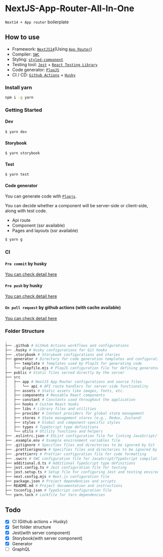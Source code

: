 # NextJS-App-Router-All-In-One

`Next14 + App router` boilerplate

## How to use

- Framework: [`NextJS14`](https://nextjs.org/)(Using [`App Router`](https://nextjs.org/docs/app))
- Compiler: [`SWC`](https://swc.rs/)
- Styling: [`styled-component`](https://styled-components.com/)
- Testing tool: [`Jest`](https://jestjs.io/) + [`React Testing Library`](https://testing-library.com/docs/react-testing-library/intro/)
- Code generator: [`PlopJS`](https://plopjs.com/)
- CI / CD: [`Github Actions`](https://github.com/features/actions) + [`Husky`](https://typicode.github.io/husky/)

### Install yarn

```bash
npm i -g yarn
```

### Getting Started

#### Dev

```bash
$ yarn dev
```

#### Storybook

```bash
$ yarn storybook
```

#### Test

```bash
$ yarn test
```

#### Code generator

You can generate code with [`Plopjs`](https://plopjs.com/).

You can decide whether a component will be server-side or client-side, along with test code.

- Api route
- Component (ssr available)
- Pages and layouts (ssr available)

```bash
$ yarn g
```

### CI

#### `Pre commit` by husky

[You can check detail here](./.husky/pre-commit)

#### `Pre push` by husky

[You can check detail here](./.husky/pre-push)

#### `On pull request` by github actions (with cache available)

[You can check detail here](./.github/workflows/pull-request-build-check.yml)

### Folder Structure

```bash
.
├── .github # GitHub Actions workflows and configurations
├── .husky # Husky configurations for Git hooks
├── .storybook # Storybook configurations and stories
├── generator # Directory for code generation templates and configurations
│   ├── template # Templates used by PlopJS for generating code
│   └── plopfile.mjs # PlopJS configuration file for defining generators
├── public # Static files served directly by the server
├── src
│   ├── app # NextJS App Router configurations and source files
│   │   └── api # API route handlers for server-side functionality
│   ├── assets # Static assets like images, fonts, etc.
│   ├── components # Reusable React components
│   ├── constant # Constants used throughout the application
│   ├── hooks # Custom React hooks
│   ├── libs # Library files and utilities
│   ├── provider # Context providers for global state management
│   ├── stores # State management stores (e.g., Redux, Zustand)
│   ├── styles # Global and component-specific styles
│   ├── types # TypeScript type definitions
│   └── utils # Utility functions and helpers
├── .eslintrc.json # ESLint configuration file for linting JavaScript/TypeScript
├── .example.env # Example environment variables file
├── .gitignore # Specifies files and directories to be ignored by Git
├── .prettierignore # Specifies files and directories to be ignored by Prettier
├── .prettierrc # Prettier configuration file for code formatting
├── .swcrc # SWC configuration file for JavaScript/TypeScript compilation
├── additional.d.ts # Additional TypeScript type definitions
├── jest.config.ts # Jest configuration file for testing
├── jest.setup.ts # Setup file for configuring Jest and testing environment
├── next.config.mjs # Next.js configuration file
├── package.json # Project dependencies and scripts
├── README.md # Project documentation and instructions
├── tsconfig.json # TypeScript configuration file
└── yarn.lock # Lockfile for Yarn dependencies
```

## Todo

- [x] CI (Github actions + Husky)
- [x] Set folder structure
- [x] Jest(with server component)
- [x] Storybook(with server component)
- [x] Generator
- [ ] GraphQL
